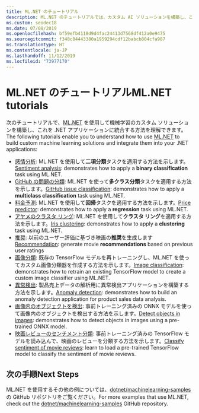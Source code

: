 ```yaml
---
title: ML.NET のチュートリアル
description: ML.NET のチュートリアルでは、カスタム AI ソリューションを構築し、これを .NET アプリケーションに統合する方法について説明しています。
ms.custom: seodec18
ms.date: 07/08/2019
ms.openlocfilehash: bf59efb4118d9d4fac24413d7568df412a0e9475
ms.sourcegitcommit: f348c84443380a1959294cdf12babcb804cfa987
ms.translationtype: HT
ms.contentlocale: ja-JP
ms.lasthandoff: 11/12/2019
ms.locfileid: "73977170"
---
```

# <a name="mlnet-tutorials"></a><span data-ttu-id="5a424-103">ML.NET のチュートリアル</span><span class="sxs-lookup"><span data-stu-id="5a424-103">ML.NET tutorials</span></span>

<span data-ttu-id="5a424-104">次のチュートリアルで、[ML.NET](../index.yml) を使用して機械学習のカスタム ソリューションを構築し、これを .NET アプリケーションに統合する方法を理解できます。</span><span class="sxs-lookup"><span data-stu-id="5a424-104">The following tutorials enable you to understand how to use [ML.NET](../index.yml) to build custom machine learning solutions and integrate them into your .NET applications:</span></span>

- <span data-ttu-id="5a424-105">[感情分析](sentiment-analysis.md): ML.NET を使用して**二項分類**タスクを適用する方法を示します。</span><span class="sxs-lookup"><span data-stu-id="5a424-105">[Sentiment analysis](sentiment-analysis.md): demonstrates how to apply a **binary classification** task using ML.NET.</span></span>
- <span data-ttu-id="5a424-106">[GitHub の問題の分類](github-issue-classification.md): ML.NET を使って**多クラス分類**タスクを適用する方法を示します。</span><span class="sxs-lookup"><span data-stu-id="5a424-106">[GitHub issue classification](github-issue-classification.md): demonstrates how to apply a **multiclass classification** task using ML.NET.</span></span>
- <span data-ttu-id="5a424-107">[料金予測](predict-prices.md): ML.NET を使用して**回帰**タスクを適用する方法を示します。</span><span class="sxs-lookup"><span data-stu-id="5a424-107">[Price predictor](predict-prices.md): demonstrates how to apply a **regression** task using ML.NET.</span></span>
- <span data-ttu-id="5a424-108">[アヤメのクラスタ リング](iris-clustering.md): ML.NET を使用して**クラスタ リング**を適用する方法を示します。</span><span class="sxs-lookup"><span data-stu-id="5a424-108">[Iris clustering](iris-clustering.md): demonstrates how to apply a **clustering** task using ML.NET.</span></span>
- <span data-ttu-id="5a424-109">[推奨](movie-recommendation.md): 以前のユーザー評価に基づき映画の**推奨**を生成します</span><span class="sxs-lookup"><span data-stu-id="5a424-109">[Recommendation](movie-recommendation.md): generate movie **recommendations** based on previous user ratings</span></span>
- <span data-ttu-id="5a424-110">[画像分類](image-classification.md): 既存の TensorFlow モデルを再トレーニングし、ML.NET を使ってカスタム画像分類器を作成する方法を示します。</span><span class="sxs-lookup"><span data-stu-id="5a424-110">[Image classification](image-classification.md): demonstrates how to retrain an existing TensorFlow model to create a custom image classifier using ML.NET.</span></span>
- <span data-ttu-id="5a424-111">[異常検出](sales-anomaly-detection.md): 製品売上データの解析用に異常検出アプリケーションを構築する方法を示します。</span><span class="sxs-lookup"><span data-stu-id="5a424-111">[Anomaly detection](sales-anomaly-detection.md): demonstrates how to build an anomaly detection application for product sales data analysis.</span></span>
- <span data-ttu-id="5a424-112">[画像内のオブジェクトを検出](object-detection-onnx.md): 事前トレーニング済みの ONNX モデルを使って画像内のオブジェクトを検出する方法を示します。</span><span class="sxs-lookup"><span data-stu-id="5a424-112">[Detect objects in images](object-detection-onnx.md): demonstrates how to detect objects in images using a pre-trained ONNX model.</span></span>
- <span data-ttu-id="5a424-113">[映画レビューのセンチメント分類](text-classification-tf.md): 事前トレーニング済みの TensorFlow モデルを読み込んで、映画のレビューを分類する方法を示します。</span><span class="sxs-lookup"><span data-stu-id="5a424-113">[Classify sentiment of movie reviews](text-classification-tf.md): learn to load a pre-trained TensorFlow model to classify the sentiment of movie reviews.</span></span>

## <a name="next-steps"></a><span data-ttu-id="5a424-114">次の手順</span><span class="sxs-lookup"><span data-stu-id="5a424-114">Next Steps</span></span>

<span data-ttu-id="5a424-115">ML.NET を使用するその他の例については、[dotnet/machinelearning-samples](https://github.com/dotnet/machinelearning-samples) の GitHub リポジトリをご覧ください。</span><span class="sxs-lookup"><span data-stu-id="5a424-115">For more examples that use ML.NET, check out the [dotnet/machinelearning-samples](https://github.com/dotnet/machinelearning-samples) GitHub repository.</span></span>
